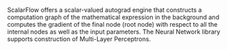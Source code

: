 ScalarFlow offers a scalar-valued autograd engine that constructs a computation graph of the mathematical expression in the background and computes the gradient of the final node (root node) with respect to all the internal nodes as well as the input parameters. The Neural Network library supports construction of Multi-Layer Perceptrons. 